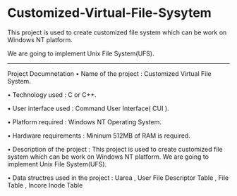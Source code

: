 # Customized-Virtual-File-Sysytem

This project is used to create customized file system which can be work on Windows NT platform. 

We are going to implement Unix File System(UFS).

--------------------------------------------------------------

Project Documnetation
• Name of the project : Customized Virtual File System.

• Technology used : C or C++.

• User interface used : Command User Interface( CUI ).

• Platform required : Windows NT Operating System.

• Hardware requirements : Mininum 512MB of RAM is required.

• Description of the project : This project is used to create customized file system which can be work on Windows NT platform. 
                               We are going to implement Unix File System(UFS).
                               
• Data structres used in the project : Uarea , User File Descriptor Table , File Table , Incore Inode Table 

